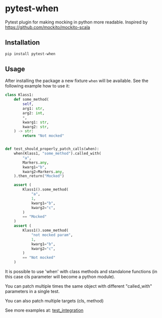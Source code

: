 # pytest-when

Pytest plugin for making mocking in python more readable.
Inspired by <https://github.com/mockito/mockito-scala>

## Installation

```bash
pip install pytest-when
```


## Usage

After installing the package a new fixture `when` will be available.
See the following example how to use it:

```python
class Klass1:
    def some_method(
        self,
        arg1: str,
        arg2: int,
        *,
        kwarg1: str,
        kwarg2: str,
    ) -> str:
        return "Not mocked"


def test_should_properly_patch_calls(when):
    when(Klass1, "some_method").called_with(
        "a",
        Markers.any,
        kwarg1="b",
        kwarg2=Markers.any,
    ).then_return("Mocked")

    assert (
        Klass1().some_method(
            "a",
            1,
            kwarg1="b",
            kwarg2="c",
        )
        == "Mocked"
    )
    assert (
        Klass1().some_method(
            "not mocked param",
            1,
            kwarg1="b",
            kwarg2="c",
        )
        == "Not mocked"
    )
```

It is possible to use 'when' with class methods and standalone functions
(in this case cls parameter will become a python module).

You can patch multiple times the same object with different "called_with"
parameters in a single test.

You can also patch multiple targets (cls, method)

See more examples at:
[test_integration](tests/test_integration.py)

